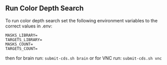 ## Run Color Depth Search

To run color depth search set the following environment variables to the correct values in .env:

```
MASKS_LIBRARY=
TARGETS_LIBRARY=
MASKS_COUNT=
TARGETS_COUNT=
```

then for brain run:
`submit-cds.sh brain`
or for VNC run:
`submit-cds.sh vnc`
